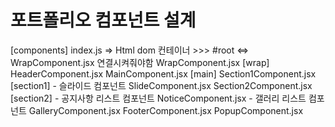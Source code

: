 # 포트폴리오 컴포넌트 설계
[components]
    index.js => Html dom 컨테이너 >>> #root <=> WrapComponent.jsx 연결시켜줘야함
    WrapComponent.jsx
        [wrap]
            HeaderComponent.jsx
            MainComponent.jsx
                [main]
                    Section1Component.jsx
                        [section1]
                        - 슬라이드 컴포넌트 SlideComponent.jsx
                    Section2Component.jsx
                        [section2]
                        - 공지사항 리스트 컴포넌트 NoticeComponent.jsx
                        - 갤러리 리스트 컴포넌트   GalleryComponent.jsx
            FooterComponent.jsx
            PopupComponent.jsx